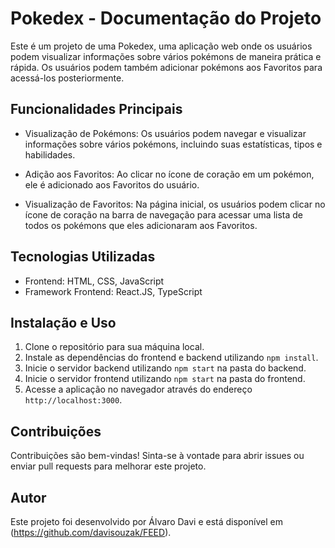 # Pokedex - Documentação do Projeto

Este é um projeto de uma Pokedex, uma aplicação web onde os usuários podem visualizar informações sobre vários pokémons de maneira prática e rápida. Os usuários podem também adicionar pokémons aos Favoritos para acessá-los posteriormente.

## Funcionalidades Principais

- Visualização de Pokémons: Os usuários podem navegar e visualizar informações sobre vários pokémons, incluindo suas estatísticas, tipos e habilidades.

- Adição aos Favoritos: Ao clicar no ícone de coração em um pokémon, ele é adicionado aos Favoritos do usuário.

- Visualização de Favoritos: Na página inicial, os usuários podem clicar no ícone de coração na barra de navegação para acessar uma lista de todos os pokémons que eles adicionaram aos Favoritos.

## Tecnologias Utilizadas

- Frontend: HTML, CSS, JavaScript
- Framework Frontend: React.JS, TypeScript

## Instalação e Uso

1. Clone o repositório para sua máquina local.
2. Instale as dependências do frontend e backend utilizando `npm install`.
3. Inicie o servidor backend utilizando `npm start` na pasta do backend.
4. Inicie o servidor frontend utilizando `npm start` na pasta do frontend.
5. Acesse a aplicação no navegador através do endereço `http://localhost:3000`.

## Contribuições

Contribuições são bem-vindas! Sinta-se à vontade para abrir issues ou enviar pull requests para melhorar este projeto.

## Autor

Este projeto foi desenvolvido por Álvaro Davi e está disponível em (https://github.com/davisouzak/FEED).
